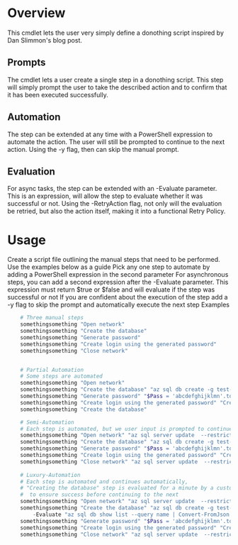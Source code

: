 # Overview
This cmdlet lets the user very simply define a donothing script inspired by Dan Slimmon's blog post.

## Prompts
The cmdlet lets a user create a single step in a donothing script. This step will simply prompt the user to take the described action and to confirm that it has been executed successfully.

## Automation
The step can be extended at any time with a PowerShell expression to automate the action. The user will still be prompted to continue to the next action. Using the -y flag, then can skip the manual prompt.

## Evaluation
For async tasks, the step can be extended with an -Evaluate parameter. This is an expression, will allow the step to evaluate whether it was successful or not. Using the -RetryAction flag, not only will the evaluation be retried, but also the action itself, making it into a functional Retry Policy.

# Usage
Create a script file outlining the manual steps that need to be performed. Use the examples below as a guide
Pick any one step to automate by adding a PowerShell expression in the second parameter
For asynchronous steps, you can add a second expression after the -Evaluate parameter. This expression must return $true or $false and will evaluate if the step was successful or not
If you are confident about the execution of the step add a -y flag to skip the prompt and automatically execute the next step
Examples

```ps1
    # Three manual steps
    somethingsomething "Open network"
    somethingsomething "Create the database"
    somethingsomething "Generate password"
    somethingsomething "Create login using the generated password"
    somethingsomething "Close network"


    # Partial Automation
    # Some steps are automated
    somethingsomething "Open network"
    somethingsomething "Create the database" "az sql db create -g test-rg -n test-db -s test-sql"
    somethingsomething "Generate password" "$Pass = 'abcdefghijklmn'.tochararray() | Sort-Object {Get-Random})"
    somethingsomething "Create login using the generated password" "Create-DB-Login -Username test -Password $Pass"
    somethingsomething "Create the database"

    # Semi-Automation
    # Each step is automated, but we user input is prompted to continue to the next
    somethingsomething "Open network" "az sql server update  --restrict-outbound-network-access false" 
    somethingsomething "Create the database" "az sql db create -g test-rg -n test-db -s test-sql" 
    somethingsomething "Generate password" "$Pass = 'abcdefghijklmn'.tochararray() | Sort-Object {Get-Random})"
    somethingsomething "Create login using the generated password" "Create-DB-Login -Username test -Password $Pass"
    somethingsomething "Close network" "az sql server update  --restrict-outbound-network-access false"
    
    # Luxury-Automation
    # Each step is automated and continues automatically,
    # "Creating the database" step is evaluated for a minute by a custom script
    #  to ensure success before continuing to the next
    somethingsomething "Open network" "az sql server update  --restrict-outbound-network-access false" -y
    somethingsomething "Create the database" "az sql db create -g test-rg -n test-db -s test-sql" `
        -Evaluate "az sql db show list --query name | Convert-FromJson |$_count>0 " -y
    somethingsomething "Generate password" "$Pass = 'abcdefghijklmn'.tochararray() | Sort-Object {Get-Random})" -y
    somethingsomething "Create login using the generated password" "Create-DB-Login -Username test -Password $Pass" -y
    somethingsomething "Close network" "az sql server update  --restrict-outbound-network-access false" -y
```
